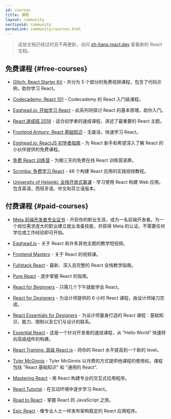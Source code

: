```yaml
---
id: courses
title: 课程
layout: community
sectionid: community
permalink: community/courses.html
---
```


<div class="scary">

>
> 这些文档已经过时且不再更新，访问 [zh-hans.react.dev](https://zh-hans.react.dev) 查看新的 React 文档。

</div>

## 免费课程 {#free-courses}

- [Glitch: React Starter Kit](https://glitch.com/glimmer/post/react-starter-kit) - 共分为 5 个部分的免费视频课程，包含了代码示例，助你学习 React。

- [Codecademy: React 101](https://www.codecademy.com/learn/react-101) - Codecademy 的 React 入门级课程。

- [Egghead.io: 开始学习 React](https://egghead.io/courses/start-learning-react) - 此系列将探讨 React 的基本原理，助你入门。

- [React 速成班 2018](https://www.youtube.com/watch?v=Ke90Tje7VS0) - 适合初学者的速成课程，讲述了最重要的 React 主题。

- [Frontend Armory: React 基础知识](https://frontarm.com/courses/react-fundamentals/) - 无废话，快速学习 React。

- [Egghead.io: ReactJS 初学者指南](https://egghead.io/courses/the-beginner-s-guide-to-react) - 为 React 新手和希望深入了解 React 的小伙伴提供的免费课程。

- [免费 React 训练营](https://tylermcginnis.com/free-react-bootcamp/) - 为期三天的免费在线 React 训练营录屏。

- [Scrimba: 免费学习 React](https://scrimba.com/g/glearnreact) - 48 个构建 React 应用的实践视频教程。

- [University of Helsinki: 全栈开放式慕课](https://fullstackopen.com/en/) - 学习使用 React 构建 Web 应用。包含英语，西班牙语、中文和芬兰语版本。


## 付费课程 {#paid-courses}

- [Meta 前端开发者专业证书](https://www.coursera.org/professional-certificates/meta-front-end-developer) - 开启你的职业生涯，成为一名前端开发者。为一个岗位需求庞大的职业建立就业准备技能，并获得 Meta 的认证。不需要任何学位或工作经验即可开始。

- [Egghead.io](https://egghead.io/browse/frameworks/react) - 关于 React 和许多其他主题的教学短视频。

- [Frontend Masters](https://frontendmasters.com/learn/react/) - 关于 React 的视频课。

- [Fullstack React](https://www.fullstackreact.com/) - 最新、深入且完整的 React 全栈教学指南。

- [Pure React](https://daveceddia.com/pure-react/) - 逐步掌握 React 的指南。

- [React for Beginners](https://reactforbeginners.com/) - 只需几个下午就能学会 React。

- [React for Designers](https://designcode.io/react) - 为设计师提供的 6 小时 React 课程，由设计师操刀完成。

- [React Essentials for Designers](https://learnreact.design) - 为设计师量身打造的 React 课程：基础知识、能力、限制以及它们与设计的联系。

- [Essential React](https://learnreact.com/lessons/2018-essential-react-1-overview) - 这是一个针对开发者的速成课程，从 “Hello World” 快速转向高级组件的构建。

- [React Training: 高级 React.js](https://courses.reacttraining.com/p/advanced-react) - 将你的 React 水平提高到一个新的 level。

- [Tyler McGinnis](https://ui.dev/) - Tyler McGinnis 以月费的方式提供他课程的使用权。课程包括 "React 基础知识" 和 "通用的 React".

- [Mastering React](https://codewithmosh.com/p/mastering-react/) - 用 React 构建专业的交互式应用程序。

- [React Tutorial](https://react-tutorial.app) - 在互动环境中逐步学习 React。

- [Road to React](https://www.roadtoreact.com/) - 掌握 React 的 JavaScript 之旅。

- [Epic React](https://epicreact.dev/) - 像专业人士一样发布架构稳定的 React 应用程序。

